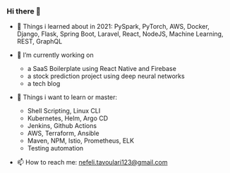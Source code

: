 ### Hi there 👋

- 🔭 Things i learned about in 2021: PySpark, PyTorch, AWS, Docker, Django, Flask, Spring Boot, Laravel, React, NodeJS, Machine Learning, REST, GraphQL

- 🌱 I’m currently working on 
  - a SaaS Boilerplate using React Native and Firebase
  - a stock prediction project using deep neural networks
  - a tech blog

- :dart: Things i want to learn or master:
  -  Shell Scripting, Linux CLI
  -  Kubernetes, Helm, Argo CD
  -  Jenkins, Github Actions
  -  AWS, Terraform, Ansible
  -  Maven, NPM, Istio, Prometheus, ELK
  -  Testing automation


- 📫 How to reach me: nefeli.tavoulari123@gmail.com
